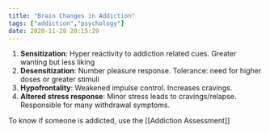 ```yaml
---
title: "Brain Changes in Addiction"
tags: ["addiction","psychology"]
date: 2020-11-28 20:15:29
---
```


1. **Sensitization**: Hyper reactivity to addiction related cues. Greater wanting but less liking
2. **Desensitization**: Number pleasure response. Tolerance: need for higher doses or greater stimuli
3. **Hypofrontality**: Weakened impulse control. Increases cravings.
4. **Altered stress response**: Minor stress leads to cravings/relapse. Responsible for many withdrawal symptoms.

To know if someone is addicted, use the [[Addiction Assessment]]
